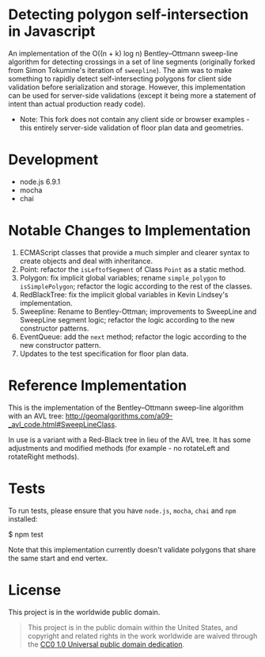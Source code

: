 Detecting polygon self-intersection in Javascript
============================================
An implementation of the O((n + k) log n) Bentley–Ottmann sweep-line algorithm for detecting crossings in a set of line segments (originally forked from Simon Tokumine's iteration of `sweepline`). The aim was to make something to rapidly detect self-intersecting polygons for client side validation before serialization and storage. However, this implementation can be used for server-side validations (except it being more a statement of intent than actual production ready code).

* Note: This fork does not contain any client side or browser examples - this entirely server-side validation of floor plan data and geometries.


Development
===========
* node.js 6.9.1
* mocha
* chai

Notable Changes to Implementation
==============================================
1. ECMAScript classes that provide a much simpler and clearer syntax to create objects and deal with inheritance.
2. Point: refactor the `isLeftofSegment` of Class `Point` as a static method.
3. Polygon: fix implicit global variables; rename `simple_polygon` to `isSimplePolygon`; refactor the logic according to the rest of the classes.
4. RedBlackTree: fix the implicit global variables in Kevin Lindsey's implementation.
5. Sweepline: Rename to Bentley-Ottman; improvements to SweepLine and SweepLine segment logic; refactor the logic according to the new constructor patterns.
6. EventQueue: add the `next` method; refactor the logic according to the new constructor pattern.
7. Updates to the test specification for floor plan data.


Reference Implementation
==============================================
This is the implementation of the Bentley–Ottmann sweep-line algorithm with an AVL tree: http://geomalgorithms.com/a09-_avl_code.html#SweepLineClass.


In use is a variant with a Red-Black tree in lieu of the AVL tree. It has some adjustments and modified methods (for example - no rotateLeft and rotateRight methods).


Tests
======
To run tests, please ensure that you have `node.js`, `mocha`, `chai` and `npm` installed:

$ npm test

Note that this implementation currently doesn't validate polygons that share the same start and end vertex.


License
========
This project is in the worldwide public domain.

> This project is in the public domain within the United States, and copyright and related rights in the work worldwide are waived through the [CC0 1.0 Universal public domain dedication](https://creativecommons.org/publicdomain/zero/1.0/).